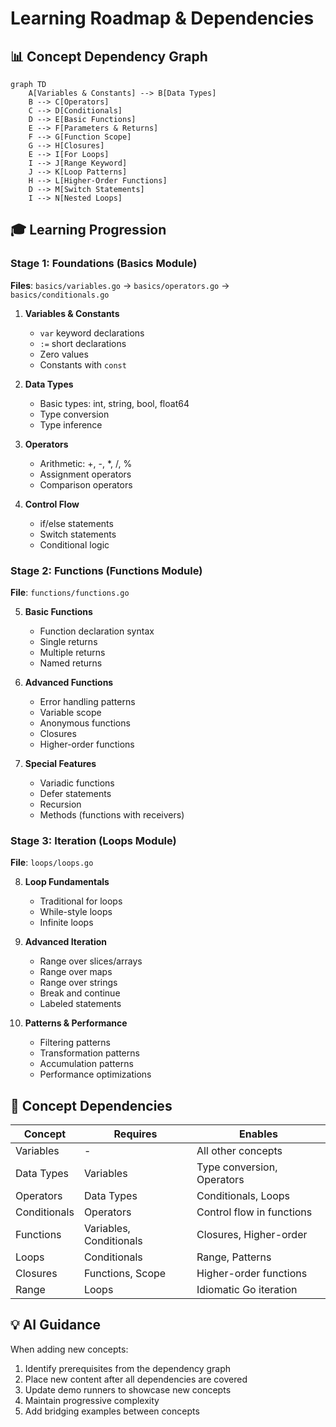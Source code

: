 # Learning Roadmap & Dependencies

## 📊 Concept Dependency Graph

```mermaid
graph TD
    A[Variables & Constants] --> B[Data Types]
    B --> C[Operators]
    C --> D[Conditionals]
    D --> E[Basic Functions]
    E --> F[Parameters & Returns]
    F --> G[Function Scope]
    G --> H[Closures]
    E --> I[For Loops]
    I --> J[Range Keyword]
    J --> K[Loop Patterns]
    H --> L[Higher-Order Functions]
    D --> M[Switch Statements]
    I --> N[Nested Loops]
```

## 🎓 Learning Progression

### Stage 1: Foundations (Basics Module)
**Files**: `basics/variables.go` → `basics/operators.go` → `basics/conditionals.go`

1. **Variables & Constants**
   - `var` keyword declarations
   - `:=` short declarations
   - Zero values
   - Constants with `const`

2. **Data Types**
   - Basic types: int, string, bool, float64
   - Type conversion
   - Type inference

3. **Operators**
   - Arithmetic: +, -, *, /, %
   - Assignment operators
   - Comparison operators

4. **Control Flow**
   - if/else statements
   - Switch statements
   - Conditional logic

### Stage 2: Functions (Functions Module)
**File**: `functions/functions.go`

5. **Basic Functions**
   - Function declaration syntax
   - Single returns
   - Multiple returns
   - Named returns

6. **Advanced Functions**
   - Error handling patterns
   - Variable scope
   - Anonymous functions
   - Closures
   - Higher-order functions

7. **Special Features**
   - Variadic functions
   - Defer statements
   - Recursion
   - Methods (functions with receivers)

### Stage 3: Iteration (Loops Module)
**File**: `loops/loops.go`

8. **Loop Fundamentals**
   - Traditional for loops
   - While-style loops
   - Infinite loops

9. **Advanced Iteration**
   - Range over slices/arrays
   - Range over maps
   - Range over strings
   - Break and continue
   - Labeled statements

10. **Patterns & Performance**
    - Filtering patterns
    - Transformation patterns
    - Accumulation patterns
    - Performance optimizations

## 🔗 Concept Dependencies

| Concept | Requires | Enables |
|---------|----------|---------|
| Variables | - | All other concepts |
| Data Types | Variables | Type conversion, Operators |
| Operators | Data Types | Conditionals, Loops |
| Conditionals | Operators | Control flow in functions |
| Functions | Variables, Conditionals | Closures, Higher-order |
| Loops | Conditionals | Range, Patterns |
| Closures | Functions, Scope | Higher-order functions |
| Range | Loops | Idiomatic Go iteration |

## 💡 AI Guidance

When adding new concepts:
1. Identify prerequisites from the dependency graph
2. Place new content after all dependencies are covered
3. Update demo runners to showcase new concepts
4. Maintain progressive complexity
5. Add bridging examples between concepts 